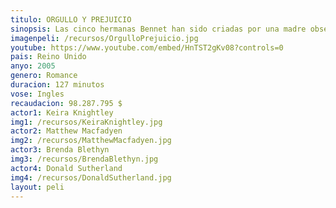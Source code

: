 ```yaml
---
titulo: ORGULLO Y PREJUICIO
sinopsis: Las cinco hermanas Bennet han sido criadas por una madre obsesionada por encontrarles marido. Pero una de ellas, Lizzie, inteligente y con carácter, desea una vida con perspectivas más abiertas, un anhelo respaldado por su padre. Cuando el señor Bingley (Simon Woods), un soltero rico, y su círculo de sofisticados amigos se instalan en una mansión vecina para pasar el verano, las Bennett se entusiasman con la posibilidad de encontrar pretendientes. En el baile de bienvenida, Lizzie conoce al apuesto y elegante señor Darcy (Matthew Macfadyen), pero, a primera vista, le parece demasiado orgulloso y arrogante. 
imagenpeli: /recursos/OrgulloPrejuicio.jpg
youtube: https://www.youtube.com/embed/HnTST2gKv08?controls=0
pais: Reino Unido
anyo: 2005
genero: Romance
duracion: 127 minutos
vose: Ingles
recaudacion: 98.287.795 $
actor1: Keira Knightley
img1: /recursos/KeiraKnightley.jpg
actor2: Matthew Macfadyen
img2: /recursos/MatthewMacfadyen.jpg
actor3: Brenda Blethyn 
img3: /recursos/BrendaBlethyn.jpg
actor4: Donald Sutherland
img4: /recursos/DonaldSutherland.jpg
layout: peli
---
```


